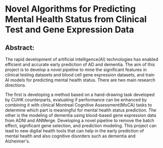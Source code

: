# Novel Algorithms for Predicting Mental Health Status from Clinical Test and Gene Expression Data

## Abstract: 
The rapid development of artificial intelligence(AI) technologies has enabled efficient
and accurate early prediction of AD and dementia. The aim of this project is to develop
a novel pipeline to mine the significant features in clinical testing datasets and blood
cell gene expression datasets, and train AI models for predicting mental health status.
There are two main research directions. 

The first is developing a method based on a hand-drawing task developed by CUHK counterparts, evaluating if performance can
be enhanced by combining it with clinical Montreal Cognitive Assessment(MoCA)
tasks to determine which part is meaningful for mental health status prediction.
The other is the modeling of dementia using blood-based gene expression data from
ADNI and ANMerge. Developing a novel pipeline to remove the batch effect,
significant gene selection, and prediction modeling. This project can lead to new digital
health tools that can help in the early prediction of mental health and also cognitive
disorders such as dementia and Alzheimer's.


